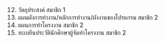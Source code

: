 12.	วัตถุประสงค์	สมาชิก 1
13.	แผนผังการทํางาน/หลักการทํางาน/ผังงานของโปรแกรม	สมาชิก 2
14.	แผนการทําโครงงาน	สมาชิก 2
15.	ทะเบยีนประวัตินักศึกษาผู้จัดทำโครงงาน	สมาชิก 2
